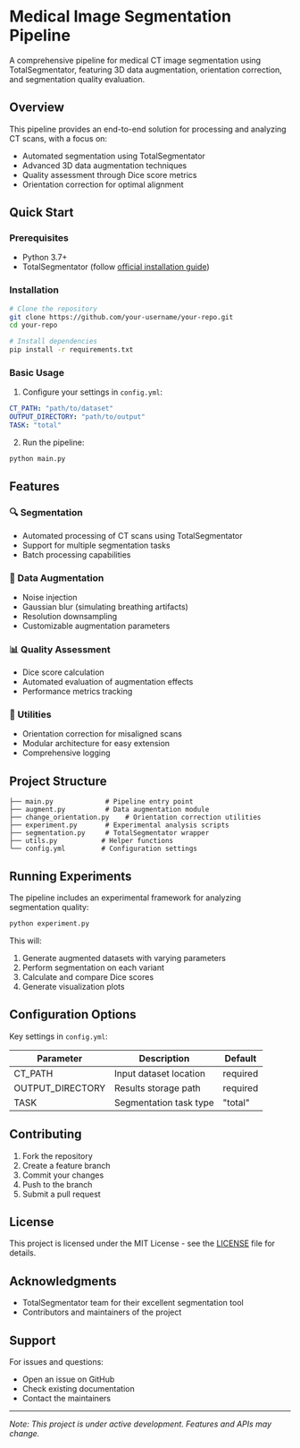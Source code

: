 # Medical Image Segmentation Pipeline

A comprehensive pipeline for medical CT image segmentation using TotalSegmentator, featuring 3D data augmentation, orientation correction, and segmentation quality evaluation.

## Overview

This pipeline provides an end-to-end solution for processing and analyzing CT scans, with a focus on:
- Automated segmentation using TotalSegmentator
- Advanced 3D data augmentation techniques
- Quality assessment through Dice score metrics
- Orientation correction for optimal alignment

## Quick Start

### Prerequisites

- Python 3.7+
- TotalSegmentator (follow [official installation guide](https://github.com/wasserth/TotalSegmentator))

### Installation

```bash
# Clone the repository
git clone https://github.com/your-username/your-repo.git
cd your-repo

# Install dependencies
pip install -r requirements.txt
```

### Basic Usage

1. Configure your settings in `config.yml`:
```yaml
CT_PATH: "path/to/dataset"
OUTPUT_DIRECTORY: "path/to/output"
TASK: "total"
```

2. Run the pipeline:
```bash
python main.py
```

## Features

### 🔍 Segmentation
- Automated processing of CT scans using TotalSegmentator
- Support for multiple segmentation tasks
- Batch processing capabilities

### 🔄 Data Augmentation
- Noise injection
- Gaussian blur (simulating breathing artifacts)
- Resolution downsampling
- Customizable augmentation parameters

### 📊 Quality Assessment
- Dice score calculation
- Automated evaluation of augmentation effects
- Performance metrics tracking

### 🔧 Utilities
- Orientation correction for misaligned scans
- Modular architecture for easy extension
- Comprehensive logging

## Project Structure

```
├── main.py             # Pipeline entry point
├── augment.py          # Data augmentation module
├── change_orientation.py    # Orientation correction utilities
├── experiment.py       # Experimental analysis scripts
├── segmentation.py     # TotalSegmentator wrapper
├── utils.py           # Helper functions
└── config.yml         # Configuration settings
```

## Running Experiments

The pipeline includes an experimental framework for analyzing segmentation quality:

```bash
python experiment.py
```

This will:
1. Generate augmented datasets with varying parameters
2. Perform segmentation on each variant
3. Calculate and compare Dice scores
4. Generate visualization plots

## Configuration Options

Key settings in `config.yml`:

| Parameter | Description | Default |
|-----------|-------------|---------|
| CT_PATH | Input dataset location | required |
| OUTPUT_DIRECTORY | Results storage path | required |
| TASK | Segmentation task type | "total" |

## Contributing

1. Fork the repository
2. Create a feature branch
3. Commit your changes
4. Push to the branch
5. Submit a pull request

## License

This project is licensed under the MIT License - see the [LICENSE](LICENSE) file for details.

## Acknowledgments

- TotalSegmentator team for their excellent segmentation tool
- Contributors and maintainers of the project

## Support

For issues and questions:
- Open an issue on GitHub
- Check existing documentation
- Contact the maintainers

---
*Note: This project is under active development. Features and APIs may change.*
